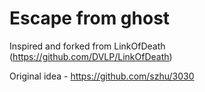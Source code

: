 # Escape from ghost

Inspired and forked from LinkOfDeath (https://github.com/DVLP/LinkOfDeath)

Original idea - https://github.com/szhu/3030